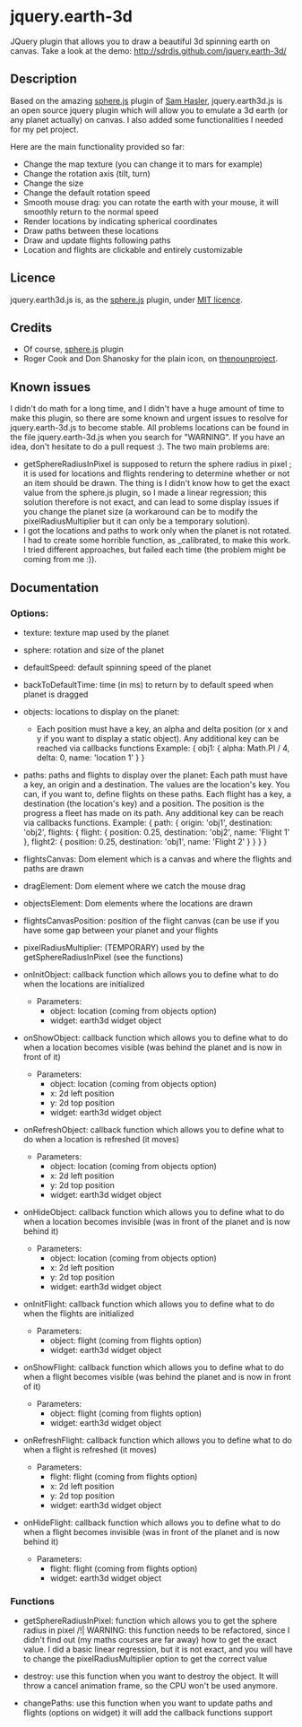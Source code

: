 jquery.earth-3d
===============

JQuery plugin that allows you to draw a beautiful 3d spinning earth on canvas. Take a look at the demo:
http://sdrdis.github.com/jquery.earth-3d/

Description
-----------

Based on the amazing [sphere.js](https://github.com/SamHasler/sphere) plugin of [Sam Hasler](https://twitter.com/SamHasler), jquery.earth3d.js is an open source jquery plugin which will allow you to emulate a 3d earth (or any planet actually) on canvas. I also added some functionalities I needed for my pet project.

Here are the main functionality provided so far:
* Change the map texture (you can change it to mars for example)
* Change the rotation axis (tilt, turn)
* Change the size
* Change the default rotation speed
* Smooth mouse drag: you can rotate the earth with your mouse, it will smoothly return to the normal speed
* Render locations by indicating spherical coordinates
* Draw paths between these locations
* Draw and update flights following paths
* Location and flights are clickable and entirely customizable

Licence
-------
jquery.earth3d.js is, as the [sphere.js](https://github.com/SamHasler/sphere) plugin, under [MIT licence](http://sdrdis.github.com/jquery.earth-3d/MIT-LICENSE.txt).

Credits
-------
* Of course, [sphere.js](https://github.com/SamHasler/sphere) plugin
* Roger Cook and Don Shanosky for the plain icon, on [thenounproject](http://thenounproject.com/noun/airplane/#icon-No75).

Known issues
------------
I didn't do math for a long time, and I didn't have a huge amount of time to make this plugin, so there are some known and urgent issues to resolve for jquery.earth-3d.js to become stable.
All problems locations can be found in the file jquery.earth-3d.js when you search for "WARNING". If you have an idea, don't hesitate to do a pull request :).
The two main problems are:
* getSphereRadiusInPixel is supposed to return the sphere radius in pixel ; it is used for locations and flights rendering to determine whether or not an item should be drawn. The thing is I didn't know how to get the exact value from the sphere.js plugin, so I made a linear regression; this solution therefore is not exact, and can lead to some display issues if you change the planet size (a workaround can be to modify the pixelRadiusMultiplier but it can only be a temporary solution).
* I got the locations and paths to work only when the planet is not rotated. I had to create some horrible function, as _calibrated, to make this work. I tried different approaches, but failed each time (the problem might be coming from me :)).

Documentation
-------------

### Options:
  * texture: texture map used by the planet

  * sphere: rotation and size of the planet

  * defaultSpeed: default spinning speed of the planet

  * backToDefaultTime: time (in ms) to return by to default speed when planet is dragged

  * objects: locations to display on the planet:
    * Each position must have a key, an alpha and delta position (or x and y if you want to display a static object).
      Any additional key can be reached via callbacks functions
      Example:
        {
          obj1: {
            alpha: Math.PI / 4,
            delta: 0,
            name: 'location 1'
          }
        }

  * paths: paths and flights to display over the planet:
     Each path must have a key, an origin and a destination. The values are the location's key.
     You can, if you want to, define flights on these paths.
     Each flight has a key, a destination (the location's key) and a position.
     The position is the progress a fleet has made on its path.
     Any additional key can be reach via callbacks functions.
     Example:
      {
        path: {
          origin: 'obj1',
          destination: 'obj2',
          flights: {
            flight: {
              position: 0.25,
              destination: 'obj2',
              name: 'Flight 1'
            },
            flight2: {
              position: 0.25,
              destination: 'obj1',
              name: 'Flight 2'
            }
          }
        }
      }

  * flightsCanvas: Dom element which is a canvas and where the flights and paths are drawn

  * dragElement: Dom element where we catch the mouse drag

  * objectsElement: Dom elements where the locations are drawn

  * flightsCanvasPosition: position of the flight canvas (can be use if you have some gap between your planet and your flights

  * pixelRadiusMultiplier: (TEMPORARY) used by the getSphereRadiusInPixel (see the functions)

  * onInitObject: callback function which allows you to define what to do when the locations are initialized
    * Parameters:
      * object: location (coming from objects option)
      * widget: earth3d widget object

  * onShowObject: callback function which allows you to define what to do when a location becomes visible (was behind the planet and is now in front of it)
    * Parameters:
      * object: location (coming from objects option)
      * x: 2d left position
      * y: 2d top position
      * widget: earth3d widget object

  * onRefreshObject: callback function which allows you to define what to do when a location is refreshed (it moves)
    * Parameters:
      * object: location (coming from objects option)
      * x: 2d left position
      * y: 2d top position
      * widget: earth3d widget object

  * onHideObject: callback function which allows you to define what to do when a location becomes invisible (was in front of the planet and is now behind it)
    * Parameters:
      * object: location (coming from objects option)
      * x: 2d left position
      * y: 2d top position
      * widget: earth3d widget object

  * onInitFlight: callback function which allows you to define what to do when the flights are initialized
    * Parameters:
      * object: flight (coming from flights option)
      * widget: earth3d widget object

  * onShowFlight: callback function which allows you to define what to do when a flight becomes visible (was behind the planet and is now in front of it)
    * Parameters:
      * object: flight (coming from flights option)
      * widget: earth3d widget object

  * onRefreshFlight: callback function which allows you to define what to do when a flight is refreshed (it moves)
    * Parameters:
      * flight: flight (coming from flights option)
      * x: 2d left position
      * y: 2d top position
      * widget: earth3d widget object

  * onHideFlight: callback function which allows you to define what to do when a flight becomes invisible (was in front of the planet and is now behind it)
    * Parameters:
      * flight: flight (coming from flights option)
      * widget: earth3d widget object






### Functions

  * getSphereRadiusInPixel: function which allows you to get the sphere radius in pixel
    /!| WARNING: this function needs to be refactored, since I didn't find out (my maths courses are far away) how to
    get the exact value. I did a basic linear regression, but it is not exact, and you will have to change the pixelRadiusMultiplier
    option to get the correct value

  * destroy: use this function when you want to destroy the object. It will throw a cancel animation frame, so the
    CPU won't be used anymore.

  * changePaths: use this function when you want to update paths and flights (options on widget)
    it will add the callback functions support